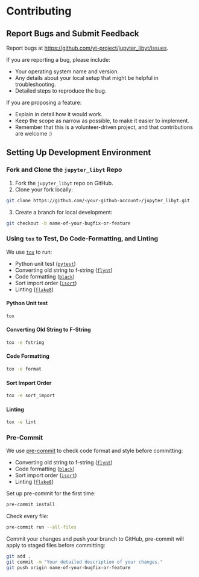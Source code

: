 # Contributing

## Report Bugs and Submit Feedback
Report bugs at https://github.com/yt-project/jupyter_libyt/issues.

If you are reporting a bug, please include:

* Your operating system name and version.
* Any details about your local setup that might be helpful in troubleshooting.
* Detailed steps to reproduce the bug.

If you are proposing a feature:

* Explain in detail how it would work.
* Keep the scope as narrow as possible, to make it easier to implement.
* Remember that this is a volunteer-driven project, and that contributions
  are welcome :)

## Setting Up Development Environment

### Fork and Clone the `jupyter_libyt` Repo

1. Fork the `jupyter_libyt` repo on GitHub.
2. Clone your fork locally:
  ```bash
  git clone https://github.com/<your-github-account>/jupyter_libyt.git
  ```
3. Create a branch for local development:
  ```bash
  git checkout -b name-of-your-bugfix-or-feature
  ```

### Using `tox` to Test, Do Code-Formatting, and Linting

We use [`tox`](https://tox.wiki/en/4.11.3/installation.html) to run:
  - Python unit test ([`pytest`](https://docs.pytest.org/en/7.4.x/))
  - Converting old string to f-string ([`flynt`](https://github.com/ikamensh/flynt#flynt---string-formatting-converter))
  - Code formatting ([`black`](https://black.readthedocs.io/en/stable/))
  - Sort import order ([`isort`](https://pycqa.github.io/isort/index.html))
  - Linting ([`flake8`](https://flake8.pycqa.org/en/latest/))

#### Python Unit test
```bash
tox
```

#### Converting Old String to F-String
```bash
tox -e fstring
```

#### Code Formatting
```bash
tox -e format
```

#### Sort Import Order
```bash
tox -e sort_import
```

#### Linting
```bash
tox -e lint
```

### Pre-Commit

We use [pre-commit](https://pre-commit.com/#install) to check code format and style before committing:
  - Converting old string to f-string ([`flynt`](https://github.com/ikamensh/flynt#flynt---string-formatting-converter))
  - Code formatting ([`black`](https://black.readthedocs.io/en/stable/))
  - Sort import order ([`isort`](https://pycqa.github.io/isort/index.html))
  - Linting ([`flake8`](https://flake8.pycqa.org/en/latest/))

Set up pre-commit for the first time:
```bash
pre-commit install
```

Check every file:
```bash
pre-commit run --all-files
```

Commit your changes and push your branch to GitHub, pre-commit will apply to staged files before committing:
```bash
git add .
git commit -m "Your detailed description of your changes."
git push origin name-of-your-bugfix-or-feature
```
